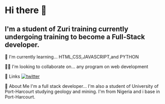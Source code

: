 # Hi there 👋 

## I'm a student of Zuri training currently undergoing training to become a Full-Stack developer.

🧠 I'm currently learning... HTML,CSS,JAVASCRIPT,and PYTHON

👯‍♀️ I'm looking to collaborate on... any program on web development

🔗 Links
[![twitter](https://img.shields.io/badge/twitter-1DA1F2?style=for-the-badge&logo=twitter&logoColor=white)](https://twitter.com/emmizychuks )

🚀 About Me
I'm a full stack developer...
I'm also a student of University of Port-Harcourt studying geology and mining.
I'm from Nigeria and i base in Port-Harcourt.



<!--
**Emmizychuks/Emmizychuks** is a ✨ _special_ ✨ repository because its `README.md` (this file) appears on your GitHub profile.


